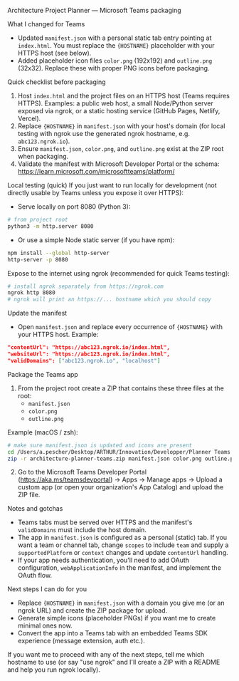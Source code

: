 Architecture Project Planner — Microsoft Teams packaging

What I changed for Teams
- Updated `manifest.json` with a personal static tab entry pointing at `index.html`. You must replace the `{HOSTNAME}` placeholder with your HTTPS host (see below).
- Added placeholder icon files `color.png` (192x192) and `outline.png` (32x32). Replace these with proper PNG icons before packaging.

Quick checklist before packaging
1. Host `index.html` and the project files on an HTTPS host (Teams requires HTTPS). Examples: a public web host, a small Node/Python server exposed via ngrok, or a static hosting service (GitHub Pages, Netlify, Vercel).
2. Replace `{HOSTNAME}` in `manifest.json` with your host's domain (for local testing with ngrok use the generated ngrok hostname, e.g. `abc123.ngrok.io`).
3. Ensure `manifest.json`, `color.png`, and `outline.png` exist at the ZIP root when packaging.
4. Validate the manifest with Microsoft Developer Portal or the schema: https://learn.microsoft.com/microsoftteams/platform/

Local testing (quick)
If you just want to run locally for development (not directly usable by Teams unless you expose it over HTTPS):

- Serve locally on port 8080 (Python 3):

```bash
# from project root
python3 -m http.server 8080
```

- Or use a simple Node static server (if you have npm):

```bash
npm install --global http-server
http-server -p 8080
```

Expose to the internet using ngrok (recommended for quick Teams testing):

```bash
# install ngrok separately from https://ngrok.com
ngrok http 8080
# ngrok will print an https://... hostname which you should copy
```

Update the manifest
- Open `manifest.json` and replace every occurrence of `{HOSTNAME}` with your HTTPS host. Example:

```json
"contentUrl": "https://abc123.ngrok.io/index.html",
"websiteUrl": "https://abc123.ngrok.io/index.html",
"validDomains": ["abc123.ngrok.io", "localhost"]
```

Package the Teams app
1. From the project root create a ZIP that contains these three files at the root:
   - `manifest.json`
   - `color.png`
   - `outline.png`

Example (macOS / zsh):

```bash
# make sure manifest.json is updated and icons are present
cd /Users/a.pescher/Desktop/ARTHUR/Innovation/Developper/Planner Teams
zip -r architecture-planner-teams.zip manifest.json color.png outline.png
```

2. Go to the Microsoft Teams Developer Portal (https://aka.ms/teamsdevportal) -> Apps -> Manage apps -> Upload a custom app (or open your organization's App Catalog) and upload the ZIP file.

Notes and gotchas
- Teams tabs must be served over HTTPS and the manifest's `validDomains` must include the host domain.
- The app in `manifest.json` is configured as a personal (static) tab. If you want a team or channel tab, change `scopes` to include `team` and supply a `supportedPlatform` or `context` changes and update `contentUrl` handling.
- If your app needs authentication, you'll need to add OAuth configuration, `webApplicationInfo` in the manifest, and implement the OAuth flow.

Next steps I can do for you
- Replace `{HOSTNAME}` in `manifest.json` with a domain you give me (or an ngrok URL) and create the ZIP package for upload.
- Generate simple icons (placeholder PNGs) if you want me to create minimal ones now.
- Convert the app into a Teams tab with an embedded Teams SDK experience (message extension, auth etc.).

If you want me to proceed with any of the next steps, tell me which hostname to use (or say "use ngrok" and I'll create a ZIP with a README and help you run ngrok locally).
